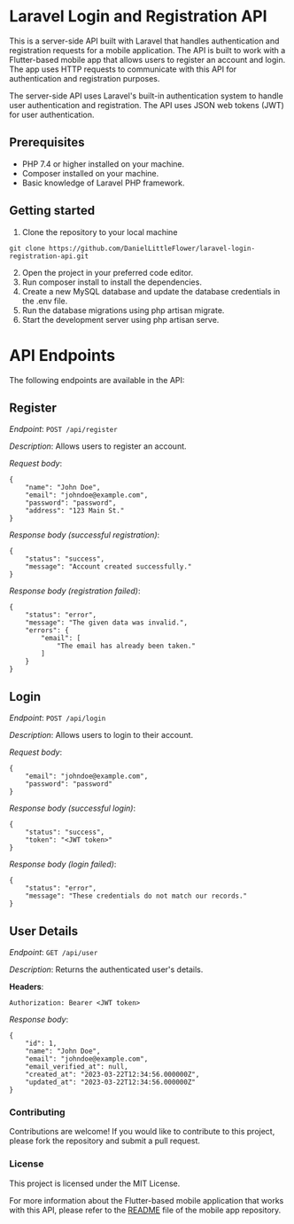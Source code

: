 # Laravel Login and Registration API
This is a server-side API built with Laravel that handles authentication and registration requests for a mobile application. The API is built to work with a Flutter-based mobile app that allows users to register an account and login. The app uses HTTP requests to communicate with this API for authentication and registration purposes.

The server-side API uses Laravel's built-in authentication system to handle user authentication and registration. The API uses JSON web tokens (JWT) for user authentication.

## Prerequisites
- PHP 7.4 or higher installed on your machine.
- Composer installed on your machine.
- Basic knowledge of Laravel PHP framework.

## Getting started

1. Clone the repository to your local machine

`git clone https://github.com/DanielLittleFlower/laravel-login-registration-api.git`

2. Open the project in your preferred code editor.
3. Run composer install to install the dependencies.
4. Create a new MySQL database and update the database credentials in the .env file.
5. Run the database migrations using php artisan migrate.
6. Start the development server using php artisan serve.


# API Endpoints
The following endpoints are available in the API:

## Register

_Endpoint_: `POST /api/register`

_Description_: Allows users to register an account.

_Request body_:

```
{
    "name": "John Doe",
    "email": "johndoe@example.com",
    "password": "password",
    "address": "123 Main St."
}
```

_Response body (successful registration)_:

```
{
    "status": "success",
    "message": "Account created successfully."
}
```

_Response body (registration failed)_:

```
{
    "status": "error",
    "message": "The given data was invalid.",
    "errors": {
        "email": [
            "The email has already been taken."
        ]
    }
}
```

## Login

_Endpoint_: `POST /api/login`

_Description_: Allows users to login to their account.

_Request body_:

```
{
    "email": "johndoe@example.com",
    "password": "password"
}
```

_Response body (successful login)_:

```
{
    "status": "success",
    "token": "<JWT token>"
}
```

_Response body (login failed)_:

```
{
    "status": "error",
    "message": "These credentials do not match our records."
}
```

## User Details

_Endpoint_: `GET /api/user`

_Description_: Returns the authenticated user's details.

__Headers__:

`Authorization: Bearer <JWT token>`

_Response body_:

```
{
    "id": 1,
    "name": "John Doe",
    "email": "johndoe@example.com",
    "email_verified_at": null,
    "created_at": "2023-03-22T12:34:56.000000Z",
    "updated_at": "2023-03-22T12:34:56.000000Z"
}
```

### Contributing
Contributions are welcome! If you would like to contribute to this project, please fork the repository and submit a pull request.

### License
This project is licensed under the MIT License.

For more information about the Flutter-based mobile application that works with this API, please refer to the [README](https://github.com/DanielLittleFlower/simple-login-registration-flutter-dart) file of the mobile app repository.